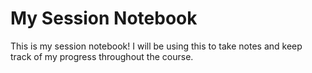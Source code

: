 # My Session Notebook

This is my session notebook! I will be using this to take notes and keep track of my progress throughout the course.
